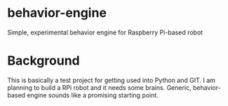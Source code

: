 behavior-engine
===============

Simple, experimental behavior engine for Raspberry Pi-based robot

Background
==========

This is basically a test project for getting used into Python and GIT. 
I am planning to build a RPi robot and it needs some brains. Generic, behavior-based
engine sounds like a promising starting point.

